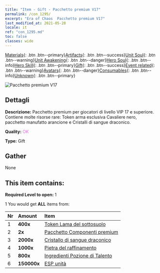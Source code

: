 ```yaml
---
title: "Item - Gift - Pacchetto premium V17"
permalink: /con_1295/
excerpt: "Era of Chaos  Pacchetto premium V17"
last_modified_at: 2021-05-28
locale: it
ref: "con_1295.md"
toc: false
classes: wide
---
```

 [Materials](/ItemsIT/){: .btn .btn--primary}[Artifacts](/ItemsIT/Artifacts/){: .btn .btn--success}[Unit Soul](/ItemsIT/UnitSoul/){: .btn .btn--warning}[Unit Awakening](/ItemsIT/UnitAwakening/){: .btn .btn--danger}[Hero Soul](/ItemsIT/HeroSoul/){: .btn .btn--info}[Hero Skill](/ItemsIT/HeroSkill/){: .btn .btn--primary}[Gift](/ItemsIT/Gift/){: .btn .btn--success}[Event related](/ItemsIT/Events/){: .btn .btn--warning}[Avatars](/ItemsIT/Avatars/){: .btn .btn--danger}[Consumables](/ItemsIT/Consumables/){: .btn .btn--info}[Unknown](/ItemsIT/Unknown/){: .btn .btn--primary}

 ![Pacchetto premium V17](/images/t/i_905001.png)

## Dettagli
 **Descrizione:** Pacchetto premium per giocatori di livello VIP 17 e superiore. Contiene molte risorse rare: Token arma esclusiva Cavaliere nero, pacchetto manufatto arancione e Cristalli di sangue draconico.

 **Quality:** <span style="color: #DA70D6">OK</span>

 **Type:** Gift

## Gather

  None

## This item contains:

 **Required Level to open:** 1

 1 You would get **ALL** items  from:

  | Nr | Amount |     Item    |
  |:---|:-------|:------------|
  | 1 |  **400x** | [Token Lama del sottosuolo](/ItemsIT/con_979/) |  | 
  | 2 |  **2x** | [Pacchetto Componenti premium](/ItemsIT/con_1363/) |  | 
  | 3 |  **2000x** | [Cristallo di sangue draconico](/ItemsIT/con_879/) |  | 
  | 4 |  **1000x** | [Pietra del raffinamento](/ItemsIT/con_814/) |  | 
  | 5 |  **800x** | [Ingredienti Pozione di Talento](/ItemsIT/con_1120/) |  | 
  | 6 |  **150000x** | [ESP unità](/ItemsIT/con_902/) |  | 
